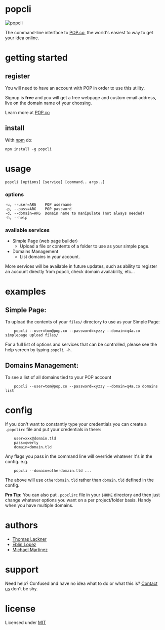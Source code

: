 # popcli
![popcli](https://s3.amazonaws.com/popco/images/POP-cli.gif)

The command-line interface to [POP.co](https://pop.co), the world's easiest to way to get your idea online.

# getting started

## register

You will need to have an account with POP in order to use this utility.

Signup is **free** and you will get a free webpage and custom email address, live on the domain name of your choosing.

Learn more at [POP.co](https://pop.co)

## install

With [npm](http://npmjs.org) do:

```
npm install -g popcli
```

# usage

```
popcli [options] [service] [command.. args..]
```

### options

```
-u, --user=ARG    POP username
-p, --pass=ARG    POP password
-d, --domain=ARG  Domain name to manipulate (not always needed)
-h, --help
```

### available services

* Simple Page (web page builder)
  * Upload a file or contents of a folder to use as your simple page.
* Domains Management
  * List domains in your account.

More services will be available in future updates, such as ability to register an account directly from popcli, check domain availability, etc...

# examples

## Simple Page:

To upload the contents of your `files/` directory to use as your Simple Page:

```
	popcli --user=tom@pop.co --password=xyzzy --domain=q4a.co simplepage upload files/
```

For a full list of options and services that can be controlled, please see the help screen
by typing `popcli -h`.

## Domains Management:

To see a list of all domains tied to your POP account
```
	popcli --user=tom@pop.co --password=xyzzy --domain=q4a.co domains list
```

# config
If you don't want to constantly type your credentials you can create a `.popclirc` file and put your credentials in there:

```
	user=xxx@domain.tld
	pass=qwerty
	domain=domain.tld
```

Any flags you pass in the command line will override whatever it's in the config. e.g.

```
	popcli --domain=otherdomain.tld ...
```
The above will use `otherdomain.tld` rather than `domain.tld` defined in the config.

**Pro Tip:**
You can also put `.popclirc` file in your `$HOME` directory and then just change whatever options you want on a per project/folder basis.
Handy when you have multiple domains.

# authors

* [Thomas Lackner](https://github.com/tlack)
* [Eblin Lopez](https://github.com/eblin)
* [Michael Martinez](https://github.com/mikem3d)

# support

Need help? Confused and have no idea what to do or what this is? [Contact us](https://pop.co/contact) don't be shy.

# license

Licensed under [MIT](https://github.com/popdotco/popcli/blob/master/LICENSE)